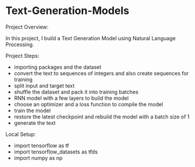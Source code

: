 # Text-Generation-Models

Project Overview:

In this project, I build a Text Generation Model using Natural Language Processing.

Project Steps:

- importing packages and the dataset
- convert the text to sequences of integers and also create sequences for training
- split input and target text
- shuffle the dataset and pack it into training batches
- RNN model with a few layers to build the model
- choose an optimizer and a loss function to compile the model
- train the model
- restore the latest checkpoint and rebuild the model with a batch size of 1
- generate the text

Local Setup:

- import tensorflow as tf
- import tensorflow_datasets as tfds
- import numpy as np

